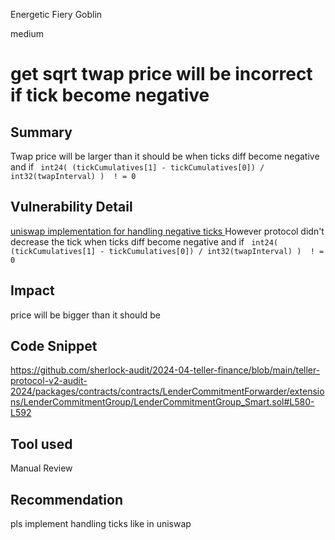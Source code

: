 Energetic Fiery Goblin

medium

# get sqrt twap price will be incorrect if tick become negative

## Summary
Twap price will be larger than it should be when ticks diff become negative and if
       ` int24(
                    (tickCumulatives[1] - tickCumulatives[0]) /
                        int32(twapInterval)
                )  ! = 0`
## Vulnerability Detail
[uniswap implementation for handling negative ticks ](https://github.com/Uniswap/v3-periphery/blob/697c2474757ea89fec12a4e6db16a574fe259610/contracts/libraries/OracleLibrary.sol#L36)
However protocol didn't decrease the tick when ticks diff become negative and if  ` int24(
                    (tickCumulatives[1] - tickCumulatives[0]) /
                        int32(twapInterval)
                )  ! = 0`
## Impact
price will be bigger than it should be 
## Code Snippet
https://github.com/sherlock-audit/2024-04-teller-finance/blob/main/teller-protocol-v2-audit-2024/packages/contracts/contracts/LenderCommitmentForwarder/extensions/LenderCommitmentGroup/LenderCommitmentGroup_Smart.sol#L580-L592
## Tool used

Manual Review

## Recommendation
pls implement handling ticks like in uniswap 